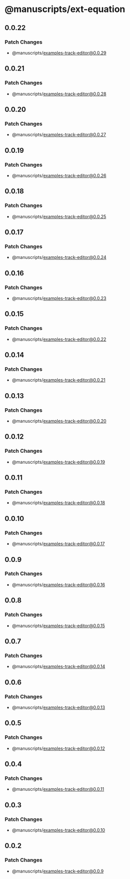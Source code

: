 # @manuscripts/ext-equation

## 0.0.22

### Patch Changes

- @manuscripts/examples-track-editor@0.0.29

## 0.0.21

### Patch Changes

- @manuscripts/examples-track-editor@0.0.28

## 0.0.20

### Patch Changes

- @manuscripts/examples-track-editor@0.0.27

## 0.0.19

### Patch Changes

- @manuscripts/examples-track-editor@0.0.26

## 0.0.18

### Patch Changes

- @manuscripts/examples-track-editor@0.0.25

## 0.0.17

### Patch Changes

- @manuscripts/examples-track-editor@0.0.24

## 0.0.16

### Patch Changes

- @manuscripts/examples-track-editor@0.0.23

## 0.0.15

### Patch Changes

- @manuscripts/examples-track-editor@0.0.22

## 0.0.14

### Patch Changes

- @manuscripts/examples-track-editor@0.0.21

## 0.0.13

### Patch Changes

- @manuscripts/examples-track-editor@0.0.20

## 0.0.12

### Patch Changes

- @manuscripts/examples-track-editor@0.0.19

## 0.0.11

### Patch Changes

- @manuscripts/examples-track-editor@0.0.18

## 0.0.10

### Patch Changes

- @manuscripts/examples-track-editor@0.0.17

## 0.0.9

### Patch Changes

- @manuscripts/examples-track-editor@0.0.16

## 0.0.8

### Patch Changes

- @manuscripts/examples-track-editor@0.0.15

## 0.0.7

### Patch Changes

- @manuscripts/examples-track-editor@0.0.14

## 0.0.6

### Patch Changes

- @manuscripts/examples-track-editor@0.0.13

## 0.0.5

### Patch Changes

- @manuscripts/examples-track-editor@0.0.12

## 0.0.4

### Patch Changes

- @manuscripts/examples-track-editor@0.0.11

## 0.0.3

### Patch Changes

- @manuscripts/examples-track-editor@0.0.10

## 0.0.2

### Patch Changes

- @manuscripts/examples-track-editor@0.0.9
